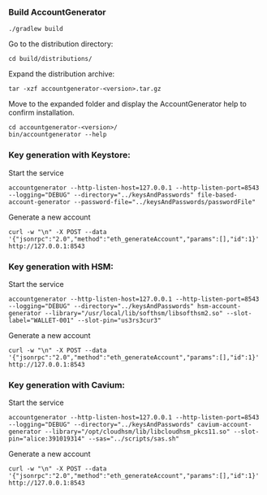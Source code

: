 ### Build AccountGenerator
```
./gradlew build
```
Go to the distribution directory:
```
cd build/distributions/
```
Expand the distribution archive:
```
tar -xzf accountgenerator-<version>.tar.gz
```
Move to the expanded folder and display the AccountGenerator help to confirm installation.
```
cd accountgenerator-<version>/
bin/accountgenerator --help
```
### Key generation with Keystore:
Start the service
```
accountgenerator --http-listen-host=127.0.0.1 --http-listen-port=8543 --logging="DEBUG" --directory="../keysAndPasswords" file-based-account-generator --password-file="../keysAndPasswords/passwordFile"  
```
Generate a new account
```
curl -w "\n" -X POST --data '{"jsonrpc":"2.0","method":"eth_generateAccount","params":[],"id":1}' http://127.0.0.1:8543
```
### Key generation with HSM:
Start the service
```
accountgenerator --http-listen-host=127.0.0.1 --http-listen-port=8543 --logging="DEBUG" --directory="../keysAndPasswords" hsm-account-generator --library="/usr/local/lib/softhsm/libsofthsm2.so" --slot-label="WALLET-001" --slot-pin="us3rs3cur3"  
```
Generate a new account
```
curl -w "\n" -X POST --data '{"jsonrpc":"2.0","method":"eth_generateAccount","params":[],"id":1}' http://127.0.0.1:8543
```
### Key generation with Cavium:
Start the service
```
accountgenerator --http-listen-host=127.0.0.1 --http-listen-port=8543 --logging="DEBUG" --directory="../keysAndPasswords" cavium-account-generator --library="/opt/cloudhsm/lib/libcloudhsm_pkcs11.so" --slot-pin="alice:391019314" --sas="../scripts/sas.sh"
```
Generate a new account
```
curl -w "\n" -X POST --data '{"jsonrpc":"2.0","method":"eth_generateAccount","params":[],"id":1}' http://127.0.0.1:8543
```


